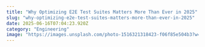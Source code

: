 ```yaml
---
title: "Why Optimizing E2E Test Suites Matters More Than Ever in 2025"
slug: "why-optimizing-e2e-test-suites-matters-more-than-ever-in-2025"
date: 2025-06-16T07:04:23.920Z
category: "Engineering"
image: "https://images.unsplash.com/photo-1516321318423-f06f85e504b3?w=1200&h=600&fit=crop"
---
```


